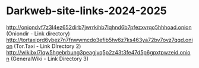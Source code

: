 # Darkweb-site-links-2024-2025

http://oniondvf7z3l4ez652dirb7jwrrkihb7lqhnd6b7pfezxvrqo5hhhoad.onion  (Oniondir - Link directory)
http://tortaxiprd6ybez7n7fnwwmcdo3efib5hv6z7ks463ya72bv7ovz7qqd.onion (Tor.Taxi - Link Dİrectory 2) http://wikibxl7lqw5hgebrbung3peagjvq5p2z43t3fe47d5p6gpxtpwzeid.onion (GeneralWiki - Link Directory 3)

